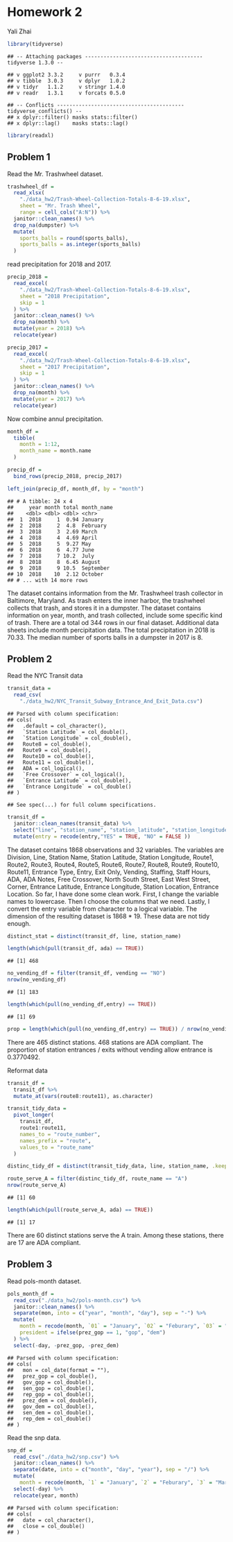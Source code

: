 Homework 2
================
Yali Zhai

``` r
library(tidyverse)
```

    ## -- Attaching packages -------------------------------------- tidyverse 1.3.0 --

    ## v ggplot2 3.3.2     v purrr   0.3.4
    ## v tibble  3.0.3     v dplyr   1.0.2
    ## v tidyr   1.1.2     v stringr 1.4.0
    ## v readr   1.3.1     v forcats 0.5.0

    ## -- Conflicts ----------------------------------------- tidyverse_conflicts() --
    ## x dplyr::filter() masks stats::filter()
    ## x dplyr::lag()    masks stats::lag()

``` r
library(readxl)
```

## Problem 1

Read the Mr. Trashwheel dataset.

``` r
trashwheel_df = 
  read_xlsx(
    "./data_hw2/Trash-Wheel-Collection-Totals-8-6-19.xlsx",
    sheet = "Mr. Trash Wheel",
    range = cell_cols("A:N")) %>%
  janitor::clean_names() %>%
  drop_na(dumpster) %>%
  mutate(
    sports_balls = round(sports_balls),
    sports_balls = as.integer(sports_balls)
  )
```

read precipitation for 2018 and 2017.

``` r
precip_2018 = 
  read_excel(
    "./data_hw2/Trash-Wheel-Collection-Totals-8-6-19.xlsx",
    sheet = "2018 Precipitation",
    skip = 1
  ) %>%
  janitor::clean_names() %>%
  drop_na(month) %>%
  mutate(year = 2018) %>%
  relocate(year)

precip_2017 = 
  read_excel(
    "./data_hw2/Trash-Wheel-Collection-Totals-8-6-19.xlsx",
    sheet = "2017 Precipitation",
    skip = 1
  ) %>%
  janitor::clean_names() %>%
  drop_na(month) %>%
  mutate(year = 2017) %>%
  relocate(year)
```

Now combine annul precipitation.

``` r
month_df = 
  tibble(
    month = 1:12,
    month_name = month.name
  )

precip_df = 
  bind_rows(precip_2018, precip_2017)

left_join(precip_df, month_df, by = "month")
```

    ## # A tibble: 24 x 4
    ##     year month total month_name
    ##    <dbl> <dbl> <dbl> <chr>     
    ##  1  2018     1  0.94 January   
    ##  2  2018     2  4.8  February  
    ##  3  2018     3  2.69 March     
    ##  4  2018     4  4.69 April     
    ##  5  2018     5  9.27 May       
    ##  6  2018     6  4.77 June      
    ##  7  2018     7 10.2  July      
    ##  8  2018     8  6.45 August    
    ##  9  2018     9 10.5  September 
    ## 10  2018    10  2.12 October   
    ## # ... with 14 more rows

The dataset contains information from the Mr. Trashwheel trash collector
in Baltimore, Maryland. As trash enters the inner harbor, the trashwheel
collects that trash, and stores it in a dumpster. The dataset contains
information on year, month, and trash collected, include some specific
kind of trash. There are a total od 344 rows in our final dataset.
Additional data sheets include month percipitation data. The total
precipitation in 2018 is 70.33. The median number of sports balls in a
dumpster in 2017 is 8.

## Problem 2

Read the NYC Transit data

``` r
transit_data = 
  read_csv(
    "./data_hw2/NYC_Transit_Subway_Entrance_And_Exit_Data.csv") 
```

    ## Parsed with column specification:
    ## cols(
    ##   .default = col_character(),
    ##   `Station Latitude` = col_double(),
    ##   `Station Longitude` = col_double(),
    ##   Route8 = col_double(),
    ##   Route9 = col_double(),
    ##   Route10 = col_double(),
    ##   Route11 = col_double(),
    ##   ADA = col_logical(),
    ##   `Free Crossover` = col_logical(),
    ##   `Entrance Latitude` = col_double(),
    ##   `Entrance Longitude` = col_double()
    ## )

    ## See spec(...) for full column specifications.

``` r
transit_df =  
  janitor::clean_names(transit_data) %>%
  select("line", "station_name", "station_latitude", "station_longitude", "route1", "route2", "route3", "route4", "route4", "route5", "route6", "route7", "route8", "route9", "route10", "route11", "entrance_type", "entry", "vending", "ada") %>% 
  mutate(entry = recode(entry,"YES" = TRUE, "NO" = FALSE ))
```

The dataset contains 1868 observations and 32 variables. The variables
are Division, Line, Station Name, Station Latitude, Station Longitude,
Route1, Route2, Route3, Route4, Route5, Route6, Route7, Route8, Route9,
Route10, Route11, Entrance Type, Entry, Exit Only, Vending, Staffing,
Staff Hours, ADA, ADA Notes, Free Crossover, North South Street, East
West Street, Corner, Entrance Latitude, Entrance Longitude, Station
Location, Entrance Location. So far, I have done some clean work. First,
I change the variable names to lowercase. Then I choose the columns that
we need. Lastly, I convert the entry variable from character to a
logical variable. The dimension of the resulting dataset is 1868 \* 19.
These data are not tidy enough.

``` r
distinct_stat = distinct(transit_df, line, station_name)

length(which(pull(transit_df, ada) == TRUE))
```

    ## [1] 468

``` r
no_vending_df = filter(transit_df, vending == "NO")
nrow(no_vending_df)
```

    ## [1] 183

``` r
length(which(pull(no_vending_df,entry) == TRUE))
```

    ## [1] 69

``` r
prop = length(which(pull(no_vending_df,entry) == TRUE)) / nrow(no_vending_df)
```

There are 465 distinct stations. 468 stations are ADA compliant. The
proportion of station entrances / exits without vending allow entrance
is 0.3770492.

Reformat data

``` r
transit_df = 
  transit_df %>% 
  mutate_at(vars(route8:route11), as.character)

transit_tidy_data = 
  pivot_longer(
    transit_df,
    route1:route11,
    names_to = "route_number",
    names_prefix = "route",
    values_to = "route_name"
  )

distinc_tidy_df = distinct(transit_tidy_data, line, station_name, .keep_all = TRUE)

route_serve_A = filter(distinc_tidy_df, route_name == "A")
nrow(route_serve_A)
```

    ## [1] 60

``` r
length(which(pull(route_serve_A, ada) == TRUE))
```

    ## [1] 17

There are 60 distinct stations serve the A train. Among these stations,
there are 17 are ADA compliant.

## Problem 3

Read pols-month dataset.

``` r
pols_month_df = 
  read_csv("./data_hw2/pols-month.csv") %>% 
  janitor::clean_names() %>% 
  separate(mon, into = c("year", "month", "day"), sep = "-") %>% 
  mutate(
    month = recode(month, `01` = "January", `02` = "Feburary", `03` = "March", `04` = "April", `05` = "May", `06` = "June", `07` = "July", `08` = "August", `09` = "September", `10` = "October", `11` = "November", `12` = "December"),
    president = ifelse(prez_gop == 1, "gop", "dem")
  ) %>% 
  select(-day, -prez_gop, -prez_dem)
```

    ## Parsed with column specification:
    ## cols(
    ##   mon = col_date(format = ""),
    ##   prez_gop = col_double(),
    ##   gov_gop = col_double(),
    ##   sen_gop = col_double(),
    ##   rep_gop = col_double(),
    ##   prez_dem = col_double(),
    ##   gov_dem = col_double(),
    ##   sen_dem = col_double(),
    ##   rep_dem = col_double()
    ## )

Read the snp data.

``` r
snp_df = 
  read_csv("./data_hw2/snp.csv") %>% 
  janitor::clean_names() %>% 
  separate(date, into = c("month", "day", "year"), sep = "/") %>% 
  mutate(
    month = recode(month, `1` = "January", `2` = "Feburary", `3` = "March", `4` = "April", `5` = "May", `6` = "June", `7` = "July", `8` = "August", `9` = "September", `10` = "October", `11` = "November", `12` = "December")) %>% 
  select(-day) %>% 
  relocate(year, month)
```

    ## Parsed with column specification:
    ## cols(
    ##   date = col_character(),
    ##   close = col_double()
    ## )
